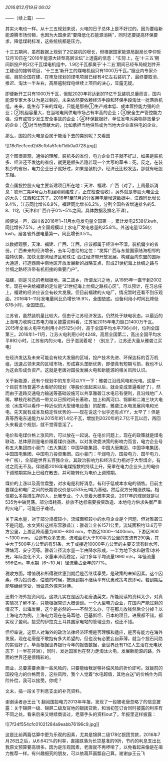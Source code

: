 
_2016年12月19日 06:02_

——（续上篇）——

其实火电也一样。从十三五规划来说，火电的日子总体上是不好过的。因为要给新能源腾市场份额，也因为大国承诺“要降低化石能源消耗”，同时还要提高环保要求，降低煤耗标准，这些统统都是压力。

十三五期间，虽然数据上规划了2亿装机的增长，但根据国家能源局副局长李仰哲12月10日在“2016年能源大转型高层论坛”上透露的信息：“实际上，在‘十三五’期间新投产的2亿千瓦煤电机组中，1.9亿千瓦都属于‘十二五’期间已经布局规划并开工建设的接转项目，‘十三五’新开工的煤电机组只有1000万千瓦。”据业内专家介绍，目前全国在建、在审及规划的煤电项目已经有4亿左右装机了，最终要取消、推迟、淘汰一半左右，高层遏制煤电继续上项目的决心，显露无疑。

即便新开工只有1000万千瓦，但就2020年将达到的11亿千瓦装机总量而言，国内能源专家大多认为是过剩的，未来依然要依赖经济手段和环保手段淘汰一批落后机组。未来，能生存下来的煤电，只能是那些①生产成本低、成本管控能力强的企业；②机组容量大，在当地电网供电市场占有率高的企业；③安全生产管控能力强，没有或较少发生安全事故的企业；④环保数据好，单位发电污染物排放量少的企业；⑤对当地贡献大的，比如承担当地供热或为当地大企业直供电的企业。

那么，国投的火电是否属于能活下去的类别呢？又看图

![[18d1ec1ced2d8cfbfa51cbf1db0a0728.jpg]]

这个图很直观，通俗的理解，装机多的省份，电力企业日子就不好过，如果是装机多、经济还不发达的省份，就更是额头若隐若现一个大写的草书：死。反之，在装机少的省份，电力企业日子就好过，如果是装机少，经济还比较发达，那就有旺股东相。

盘点国投控股火电主要新建项目所在地：天津、福建、广西（对了，上周最新消息：钦州二期4号百万机组刚刚建成了，正在检查验收），另外就是参股火电企业的大头：江西和江苏了。2016年1至11月的分省用电量增速数据中，江西同比增长9.4%，江苏同比增长6.9%，福建同比增长6.2%，分列全国各省增速排名的5、8、11名（天津和广西介于0%~5%之间，具体数据及排名不详）。

顺便说一声，四川省2016年1~11月水电发电量全国第一，累计发电2538亿kwh，同比增长7.5%，占全国规模以上水电厂发电总量的25.8%。外送电量1258亿kwh，居各省外送电量第一，同比增长3.5%。

以数据观察，天津、福建、广西、江西，应该都属于经济中不溜，装机偏少的省份。广西未来的经济增长，去年习总给的定位：“发挥广西与东盟国家陆海相邻的独特优势，加快北部湾经济区和珠江-西江经济带开放发展，构建面向东盟的国际大通道，打造西南中南地区开放发展新的战略支点，形成21世纪海上丝绸之路与丝绸之路经济带有机衔接的重要门户”。

福建，则是习总的老根据地、第二故乡，所谓龙兴之地，从1985年一直干到2002年。现在中央给福建的定位是“21世纪海上丝绸之路核心区”。可以预计，在习总任上，福建的经济应该会有较大发展。但目前福建的火电厂，情况暂时还看不到乐观面，2016年1~11月发电量同比负增长18.9%，全国垫底。设备利用小时同比降低676小时，全国垫底。

江苏省，虽然装机量比较大，但由于江苏经济发达，仍然处于缺电状态。以最近的上海电力收购江苏电力相关披露资料看，江苏省2015年电力缺口1400万千瓦。2015年全省火电平均利用小时5125小时，高于全国平均水平796小时，位列全国第三。2016年1~11月，江苏火电利用小时4248，高居全国第二，高出全国平均水平892小时。江苏省内的火电，日子滋润着呢！（别忘了，江苏还大量从雅砻江买电）

在经济发达及未来可能会有较大发展的区域，投产技术先进、环保达标的百万机组，迅速占领未来的区域市场，形成寡头垄断优势，即便真有短期亏损，我也不认为这会形成负资产。这就是老唐对国投发展火电和新能源的相关风险认识。

关于新能源，还有个规划中的东东可以YY一下：雅砻江沿线风电和光电。这是一个目前市场普遍不太看好的规划（等股价涨起来以后，就会变成普遍看好了），然而由于道路交通电力输送等基础设施可以共享雅砻江水电已有便利，且沿线地广人稀，攀枝花和西昌一带又以日照时间长著称，加上和两河口、锦屏和二滩三块大电池（水库可以看作一种近似的大型储电设备）的配套，雅砻江水电发展风电和光电，先天就有成本及稳定性优势的——现在说这个似乎还有点YY，太早了！但是真等西电东送能力从2015年的1.4亿千瓦，增加到2020年的2.7亿千瓦以后，再回头来看这个规划，就不觉得意淫了。

电价和电煤价格上涨风险，可以放在一起说。在电价问题上，现在的政策就是煤电联动，总体原则是电价跟着煤价涨跌。以对发改委决策的影响力而言，电力企业号称五大集团四小豪门（五大集团：中国华能集团、中国大唐集团、中国华电集团、中国国电集团、中国电力投资集团。四小豪门：华润电力、国投电力、国华电力、中广核），全部是世界五百强企业，其政治影响力和经济实力相对于大型煤企，有过之而无不及。伴随着2016年电煤指数的持续上升，笼罩在电力企业头上的电价下调预期实际上已经在散去，并可能转化为电价上调预期。

煤价的上涨以及高位盘整，对水电是利好消息，有利于低成本水电的销售。目前主要煤企和电厂之间的长期协议价是以535元/吨为基础，然后双方分摊涨跌幅。相信那么多靠煤生存的人，比我专业。个人觉着大概率来说，2017年的煤炭就是以535为中轴晃荡。部分煤耗高、排放不达标需要投资改造、本地电力供求失衡严重的火电厂，可能日子难过。

关于来水量，对于部分规模较小，流域面积较小的水电企业是个问题，但对雅砻江不是问题。水文资料这样形容雅砻江：雅砻江全长1571公里，流域面积约13.6万平方公里，上游区降雨量为600～800 mm，中游区1000～1400mm，下游区900～1300 mm。 沿途有众多支流，流域面积大于100平方公里的支流有290条，其中大于500平方公里的有51条，大于或接近10000平方公里的主要支流有鲜水河、理塘河、安宁河等。雅砻江径流水量一半由降水形成，一半为地下水和融雪/冰补充，年际变化不大，水量丰沛而稳定，河口多年平均流量1890 m/s，年径流量596亿m。丰水期（6～10 月）径流量占全年的77%。

税收方面，增值税和所得税优惠到期后是否继续享受，是政策的未知因素。这个因素，作为投资者，估值的时候，按照到期不继续享有优惠政策考虑即可。若到期后能够继续享受，当做意外惊喜对待。

还剩个海外投资风险。这块儿实在是因为老唐渣英文，所能阅读的资料太少，对真实情况了解不多，只能根据常识大概谈谈。一个大型电力企业，在国内产能过剩的情况下，出海发展，这个是必然的——不然怎么办，守在那儿收钱然后全分掉？以上海电力为例，上海电力现在在马耳他、巴基斯坦、日本的项目，进展都不错，都实现了盈利。接受的伊拉克土耳其国家电站的管理业务，也还不错。

但坦率说，这帮人对海外的政治法律经济环境是否理解和适应，是否有能力在海外发展，现在老唐是不敢抱有多大希望的，但也没有必要妄自菲薄，就当个投石问路的实验好了。毕竟根据世界银行今年的报告数据，全世界还有11亿人生活在无电状态下（一半在非洲），同时，发达国家也在努力走淘汰火电，发展新能源的路，外面的世界还是很精彩的。

商业，总要需要承担一些风险的，只要能给我足够补偿风险的折价即可。就目前的国投电力的价格而言，这些风险，我个人觉着“水电超值，其他白送”的价格作为风险补偿，我可以接受。你呢？

文末，插一段关于利息支出的补充资料。

谢谢读者@王云飞 翻阅国投电力2013年年报，发现了一段被老唐忽略了的信息披露：关于锦屏一级、锦屏二级及官地的银团贷款，和当初签订合同时披露的利率有不同之处。看来后来又继续商谈过，老唐手头的资料out了。年报里这样披露：

![[7f34f554cfc01021284a9eabb76196c9.jpg]]

这是比前两篇估算中更为乐观的因素，尤其是锦屏二级178亿银团贷款，2016年7月26日之后，从6.642%的利率，直接跌落为长贷基准的9折，节约的利息支出比我原文预算要高很多。因为是乐观因素，老唐就不再啰嗦了，以免看起来像是在竭力推荐一样。有兴趣细究的朋友，可以依葫芦画瓢自己算。谢谢@王云飞